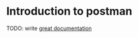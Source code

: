 # Introduction to postman

TODO: write [great documentation](http://jacobian.org/writing/great-documentation/what-to-write/)
